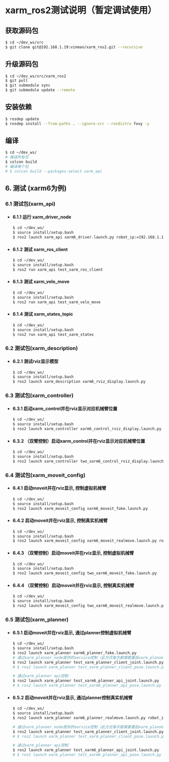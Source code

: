 # xarm_ros2测试说明（暂定调试使用）

## 获取源码包
```bash
$ cd ~/dev_ws/src
$ git clone git@192.168.1.19:vinman/xarm_ros2.git --recursive
```

## 升级源码包
```bash
$ cd ~/dev_ws/src/xarm_ros2
$ git pull
$ git submodule sync
$ git submodule update --remote
```

## 安装依赖
```bash
$ rosdep update
$ rosdep install --from-paths . --ignore-src --rosdistro foxy -y
```

## 编译 
```bash
$ cd ~/dev_ws/
# 编译所有包
$ colcon build
# 编译单个包
# $ colcon build --packages-select xarm_api
```

## 6. 测试 (xarm6为例)
### 6.1 测试包(xarm_api)
- #### 6.1.1 运行 xarm_driver_node
    ```bash
    $ cd ~/dev_ws/
    $ source install/setup.bash
    $ ros2 launch xarm_api xarm6_driver.launch.py robot_ip:=192.168.1.117
    ```

- #### 6.1.2 测试 xarm_ros_client
    ```bash
    $ cd ~/dev_ws/
    $ source install/setup.bash
    $ ros2 run xarm_api test_xarm_ros_client
    ```

- #### 6.1.3 测试 xarm_velo_move 
    ```bash
    $ cd ~/dev_ws/
    $ source install/setup.bash
    $ ros2 run xarm_api test_xarm_velo_move
    ```

- #### 6.1.4 测试 xarm_states_topic 
    ```bash
    $ cd ~/dev_ws/
    $ source install/setup.bash
    $ ros2 run xarm_api test_xarm_states
    ```

### 6.2 测试包(xarm_description)
- #### 6.2.1 测试rviz显示模型
    ```bash
    $ cd ~/dev_ws/
    $ source install/setup.bash
    $ ros2 launch xarm_description xarm6_rviz_display.launch.py
    ```

### 6.3 测试包(xarm_controller)
- #### 6.3.1 启动xarm_control并在rviz显示对应机械臂位置
    ```bash
    $ cd ~/dev_ws/
    $ source install/setup.bash
    $ ros2 launch xarm_controller xarm6_control_rviz_display.launch.py robot_ip:=192.168.1.117
    ```

- #### 6.3.2 （双臂控制）启动xarm_control并在rviz显示对应机械臂位置
    ```bash
    $ cd ~/dev_ws/
    $ source install/setup.bash
    $ ros2 launch xarm_controller two_xarm6_control_rviz_display.launch.py robot1_ip:=192.168.1.117 robot2_ip:=192.168.1.156
    ```

### 6.4 测试包(xarm_moveit_config)
- #### 6.4.1 启动moveit并在rviz显示, 控制虚拟机械臂
    ```bash
    $ cd ~/dev_ws/
    $ source install/setup.bash
    $ ros2 launch xarm_moveit_config xarm6_moveit_fake.launch.py
    ```

- #### 6.4.2 启动moveit并在rviz显示, 控制真实机械臂
    ```bash
    $ cd ~/dev_ws/
    $ source install/setup.bash
    $ ros2 launch xarm_moveit_config xarm6_moveit_realmove.launch.py robot_ip:=192.168.1.117
    ```

- #### 6.4.3 （双臂控制）启动moveit并在rviz显示, 控制虚拟机械臂
    ```bash
    $ cd ~/dev_ws/
    $ source install/setup.bash
    $ ros2 launch xarm_moveit_config two_xarm6_moveit_fake.launch.py
    ```

- #### 6.4.4 （双臂控制）启动moveit并在rviz显示, 控制真实机械臂
    ```bash
    $ cd ~/dev_ws/
    $ source install/setup.bash
    $ ros2 launch xarm_moveit_config two_xarm6_moveit_realmove.launch.py robot1_ip:=192.168.1.117 robot2_ip:=192.168.1.156
    ```

### 6.5 测试包(xarm_planner)
- #### 6.5.1 启动moveit并在rviz显示, 通过planner控制虚拟机械臂
    ```bash
    $ cd ~/dev_ws/
    $ source install/setup.bash
    $ ros2 launch xarm_planner xarm6_planner_fake.launch.py
    # 通过xarm_planner_node提供的service控制（此方式每次都需要重启xarm_planner_node，即上面那个操作）
    $ ros2 launch xarm_planner test_xarm_planner_client_joint.launch.py dof:=6
    # $ ros2 launch xarm_planner test_xarm_planner_client_pose.launch.py dof:=6
    
    # 通过xarm_planner api控制
    $ ros2 launch xarm_planner test_xarm6_planner_api_joint.launch.py
    # $ ros2 launch xarm_planner test_xarm6_planner_api_pose.launch.py
    ```

- #### 6.5.2 启动moveit并在rviz显示, 通过planner控制真实机械臂
    ```bash
    $ cd ~/dev_ws/
    $ source install/setup.bash
    $ ros2 launch xarm_planner xarm6_planner_realmove.launch.py robot_ip:=192.168.1.117

    # 通过xarm_planner_node提供的service控制（此方式每次都需要重启xarm_planner_node，即上面那个操作）
    $ ros2 launch xarm_planner test_xarm_planner_client_joint.launch.py dof:=6
    # $ ros2 launch xarm_planner test_xarm_planner_client_pose.launch.py dof:=6
    
    # 通过xarm_planner api控制
    $ ros2 launch xarm_planner test_xarm6_planner_api_joint.launch.py
    # $ ros2 launch xarm_planner test_xarm6_planner_api_pose.launch.py
    ```
